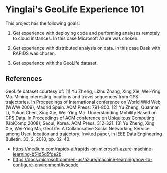 Yinglai's GeoLife Experience 101
================================

This project has the following goals:

1. Get experience with deploying code and performing analyses remotely to cloud instances. In this case Microsoft Azure was chosen.

2. Get experience with distributed analysis on data. In this case Dask with RAPIDS was chosen.

3. Get experience with the GeoLife dataset.

References
----------
GeoLife dataset courtesy of:
\[1\] Yu Zheng, Lizhu Zhang, Xing Xie, Wei-Ying Ma. Mining interesting locations and travel sequences from GPS trajectories. In Proceedings of International conference on World Wild Web (WWW 2009), Madrid Spain. ACM Press: 791-800. 
\[2\] Yu Zheng, Quannan Li, Yukun Chen, Xing Xie, Wei-Ying Ma. Understanding Mobility Based on GPS Data. In Proceedings of ACM conference on Ubiquitous Computing (UbiComp 2008), Seoul, Korea. ACM Press: 312-321. 
\[3\] Yu Zheng, Xing Xie, Wei-Ying Ma, GeoLife: A Collaborative Social Networking Service among User, location and trajectory. Invited paper, in IEEE Data Engineering Bulletin. 33, 2, 2010, pp. 32-40.

- https://medium.com/rapids-ai/rapids-on-microsoft-azure-machine-learning-b51d5d5fde2b
- https://docs.microsoft.com/en-us/azure/machine-learning/how-to-configure-environment#vscode 